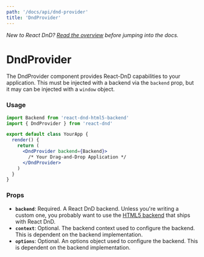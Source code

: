 ```yaml
---
path: '/docs/api/dnd-provider'
title: 'DndProvider'
---
```


_New to React DnD? [Read the overview](/docs/overview) before jumping into the docs._

# DndProvider

The DndProvider component provides React-DnD capabilities to your application. This must be
injected with a backend via the `backend` prop, but it may can be injected with a `window` object.

### Usage

```jsx
import Backend from 'react-dnd-html5-backend'
import { DndProvider } from 'react-dnd'

export default class YourApp {
  render() {
    return (
      <DndProvider backend={Backend}>
        /* Your Drag-and-Drop Application */
      </DndProvider>
    )
  }
}
```

### Props

- **`backend`**: Required. A React DnD backend. Unless you're writing a custom one, you probably want to use the [HTML5 backend](/docs/backends/html5) that ships with React DnD.
- **`context`**: Optional. The backend context used to configure the backend. This is dependent on the backend implementation.
- **`options`**: Optional. An options object used to configure the backend. This is dependent on the backend implementation.
